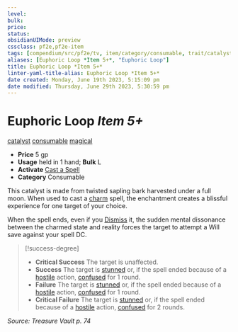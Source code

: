 ```yaml
---
level:
bulk:
price:
status:
obsidianUIMode: preview
cssclass: pf2e,pf2e-item
tags: [compendium/src/pf2e/tv, item/category/consumable, trait/catalyst, trait/consumable, trait/magical]
aliases: [Euphoric Loop *Item 5+*, "Euphoric Loop"]
title: Euphoric Loop *Item 5+*
linter-yaml-title-alias: Euphoric Loop *Item 5+*
date created: Monday, June 19th 2023, 5:15:09 pm
date modified: Thursday, June 29th 2023, 5:30:59 pm
---
```


# Euphoric Loop *Item 5+*

[catalyst](rules/traits/catalyst-som.md) [consumable](rules/traits/consumable.md) [magical](rules/traits/magical.md)  

- **Price** 5 gp
- **Usage** held in 1 hand; **Bulk** L
- **Activate** [Cast a Spell](rules/actions/cast-a-spell.md)
- **Category** Consumable

This catalyst is made from twisted sapling bark harvested under a full moon. When used to cast a [charm](compendium/spells/charm.md) spell, the enchantment creates a blissful experience for one target of your choice.

When the spell ends, even if you [Dismiss](rules/actions/dismiss.md) it, the sudden mental dissonance between the charmed state and reality forces the target to attempt a Will save against your spell DC.

> [!success-degree]
> - **Critical Success** The target is unaffected.
> - **Success** The target is [stunned](rules/conditions.md#Stunned) or, if the spell ended because of a [hostile](rules/conditions.md#Hostile) action, [confused](rules/conditions.md#Confused) for 1 round.
> - **Failure** The target is [stunned](rules/conditions.md#Stunned) or, if the spell ended because of a [hostile](rules/conditions.md#Hostile) action, [confused](rules/conditions.md#Confused) for 1 round.
> - **Critical Failure** The target is [stunned](rules/conditions.md#Stunned) or, if the spell ended because of a [hostile](rules/conditions.md#Hostile) action, [confused](rules/conditions.md#Confused) for 2 rounds.

*Source: Treasure Vault p. 74*
